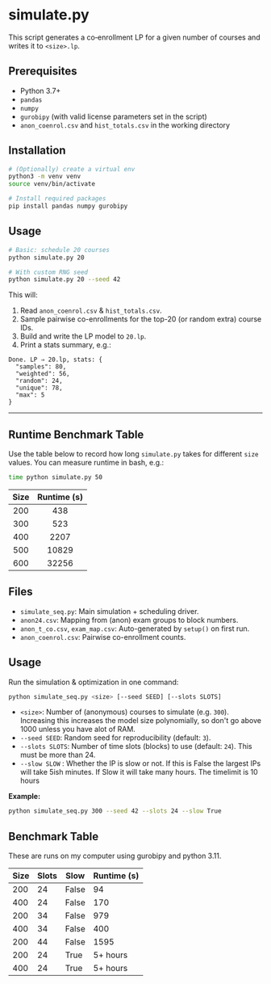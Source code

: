 # simulate.py

This script generates a co‐enrollment LP for a given number of courses and writes it to `<size>.lp`.

## Prerequisites

* Python 3.7+
* `pandas`
* `numpy`
* `gurobipy` (with valid license parameters set in the script)
* `anon_coenrol.csv` and `hist_totals.csv` in the working directory

## Installation

```bash
# (Optionally) create a virtual env
python3 -m venv venv
source venv/bin/activate

# Install required packages
pip install pandas numpy gurobipy
```

## Usage

```bash
# Basic: schedule 20 courses
python simulate.py 20

# With custom RNG seed
python simulate.py 20 --seed 42
```

This will:

1. Read `anon_coenrol.csv` & `hist_totals.csv`.
2. Sample pairwise co-enrollments for the top-20 (or random extra) course IDs.
3. Build and write the LP model to `20.lp`.
4. Print a stats summary, e.g.:

```
Done. LP ⇒ 20.lp, stats: {
  "samples": 80,
  "weighted": 56,
  "random": 24,
  "unique": 78,
  "max": 5
}
```

---

## Runtime Benchmark Table

Use the table below to record how long `simulate.py` takes for different `size` values. You can measure runtime in bash, e.g.:

```bash
time python simulate.py 50
```

| Size  | Runtime (s) | 
| :--:  | :---------: | 
|  200  |    438      |     
|  300  |    523      |  
|  400  |    2207         |  
|  500  |    10829       |   
|  600  |    32256         |   




## Files

* `simulate_seq.py`: Main simulation + scheduling driver.
* `anon24.csv`: Mapping from (anon) exam groups to block numbers.
* `anon_t_co.csv`, `exam_map.csv`: Auto-generated by `setup()` on first run.
* `anon_coenrol.csv`: Pairwise co-enrollment counts.

## Usage

Run the simulation & optimization in one command:

```bash
python simulate_seq.py <size> [--seed SEED] [--slots SLOTS]
```

* `<size>`: Number of (anonymous) courses to simulate (e.g. `300`). Increasing this increases the model size polynomially, so don't go above 1000 unless you have alot of RAM. 
* `--seed SEED`: Random seed for reproducibility (default: `3`).
* `--slots SLOTS`: Number of time slots (blocks) to use (default: `24`). This must be more than 24. 
* `--slow SLOW` : Whether the IP is slow or not. If this is False the largest IPs will take 5ish minutes. If Slow it will take many hours. The timelimit is 10 hours 

**Example:**

```bash
python simulate_seq.py 300 --seed 42 --slots 24 --slow True 
```

## Benchmark Table
These are runs on my computer using gurobipy and python 3.11. 

| Size | Slots | Slow |   Runtime (s)  |
| ---- | ----- | ----------- |----|
| 200  | 24    | False       |  94  |
| 400  | 24    | False       |  170 |
| 200  | 34    | False       |  979 |
| 400  | 34    | False       |  400 |
| 200  | 44    | False       |  1595   |
| 200  | 24    | True        |  5+ hours    |
| 400  | 24    | True        |  5+ hours    |




